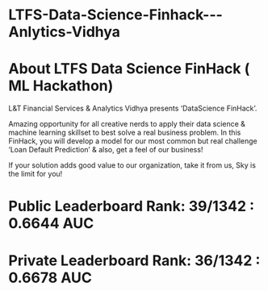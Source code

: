# LTFS-Data-Science-Finhack---Anlytics-Vidhya



# About LTFS Data Science FinHack ( ML Hackathon)
L&T Financial Services & Analytics Vidhya presents ‘DataScience FinHack’.


Amazing opportunity for all creative nerds to apply their data science & machine learning skillset to best solve a real business problem.
In this FinHack, you will develop a model for our most common but real challenge ‘Loan Default Prediction’ & also, get a feel of our business!

 If your solution adds good value to our organization, take it from us, Sky is the limit for you!
 
# Public Leaderboard Rank: 39/1342 : 0.6644 AUC
# Private Leaderboard Rank: 36/1342 : 0.6678 AUC
